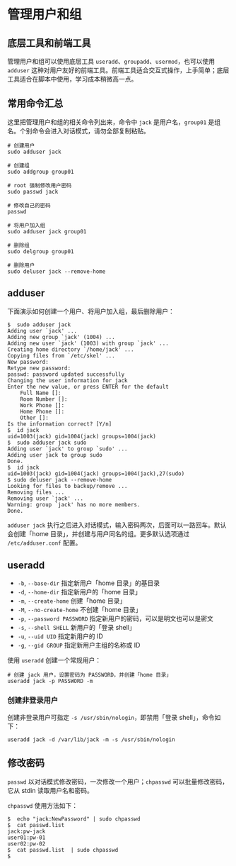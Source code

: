 # 管理用户和组

## 底层工具和前端工具

管理用户和组可以使用底层工具 `useradd`、`groupadd`、`usermod`，也可以使用 `adduser` 这种对用户友好的前端工具。前端工具适合交互式操作，上手简单；底层工具适合在脚本中使用，学习成本稍微高一点。

## 常用命令汇总

这里把管理用户和组的相关命令列出来，命令中 `jack` 是用户名，`group01` 是组名。个别命令会进入对话模式，请勿全部复制粘贴。

```
# 创建用户
sudo adduser jack

# 创建组
sudo addgroup group01

# root 强制修改用户密码
sudo passwd jack

# 修改自己的密码
passwd

# 将用户加入组
sudo adduser jack group01

# 删除组
sudo delgroup group01

# 删除用户
sudo deluser jack --remove-home
```

## adduser

下面演示如何创建一个用户、将用户加入组，最后删除用户：

``` shell-session
$  sudo adduser jack
Adding user `jack' ...
Adding new group `jack' (1004) ...
Adding new user `jack' (1003) with group `jack' ...
Creating home directory `/home/jack' ...
Copying files from `/etc/skel' ...
New password: 
Retype new password: 
passwd: password updated successfully
Changing the user information for jack
Enter the new value, or press ENTER for the default
	Full Name []: 
	Room Number []: 
	Work Phone []: 
	Home Phone []: 
	Other []: 
Is the information correct? [Y/n] 
$  id jack
uid=1003(jack) gid=1004(jack) groups=1004(jack)
$  sudo adduser jack sudo
Adding user `jack' to group `sudo' ...
Adding user jack to group sudo
Done.
$  id jack
uid=1003(jack) gid=1004(jack) groups=1004(jack),27(sudo)
$ sudo deluser jack --remove-home
Looking for files to backup/remove ...
Removing files ...
Removing user `jack' ...
Warning: group `jack' has no more members.
Done.
```

`adduser jack` 执行之后进入对话模式，输入密码两次，后面可以一路回车。默认会创建「home 目录」，并创建与用户同名的组。更多默认选项通过 `/etc/adduser.conf` 配置。

## useradd

- `-b`, `--base-dir` 指定新用户「home 目录」的基目录
- `-d`, `--home-dir` 指定新用户的「home 目录」
- `-m`, `--create-home` 创建「home 目录」
- `-M`, `--no-create-home` 不创建「home 目录」
- `-p`, `--password PASSWORD` 指定新用户的密码，可以是明文也可以是密文
- `-s`, `--shell SHELL` 新用户的「登录 shell」
- `-u`, `--uid UID` 指定新用户的 ID
- `-g`, `--gid GROUP` 指定新用户主组的名称或 ID

使用 `useradd` 创建一个常规用户：

```
# 创建 jack 用户，设置密码为 PASSWORD，并创建「home 目录」
useradd jack -p PASSWORD -m
```

### 创建非登录用户

创建非登录用户可指定 `-s /usr/sbin/nologin`，即禁用「登录 shell」，命令如下：

```
useradd jack -d /var/lib/jack -m -s /usr/sbin/nologin
```

## 修改密码

`passwd` 以对话模式修改密码，一次修改一个用户；`chpasswd` 可以批量修改密码，它从 stdin 读取用户名和密码。

`chpasswd` 使用方法如下：

``` shell-session
$  echo "jack:NewPassword" | sudo chpasswd
$  cat passwd.list 
jack:pw-jack
user01:pw-01
user02:pw-02
$  cat passwd.list  | sudo chpasswd
$  
```